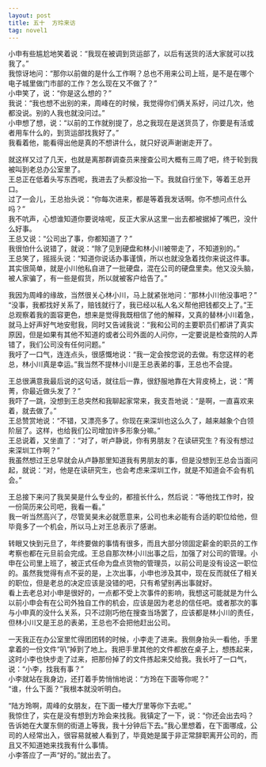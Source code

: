 ```yaml
---
layout: post
title: 五十  方玲来访
tag: novel1
---
```


小申有些尴尬地笑着说：“我现在被调到货运部了，以后有送货的活大家就可以找我了。”<br />
我惊讶地问：“那你以前做的是什么工作啊？总也不用来公司上班，是不是在哪个电子城里做门市部的工作？怎么现在又不做了？”<br />
小申笑了，说：“你是这么想的？”<br />
我说：“我也想不出别的来，周峰在的时候，我觉得你们俩关系好，问过几次，他都没说。别的人我也就没问过。”<br />
小申想了想，说：“以前的工作就别提了，总之我现在是送货员了，你要是有活或者用车什么的，到货运部找我好了。”<br />
我看着他，能看得出他是真的不想讲什么，就只好说声谢谢走开了。

就这样又过了几天，也就是离那群调查员来搜查公司大概有三周了吧，终于轮到我被叫到老总办公室里了。<br />
王总正在低着头写东西呢，我进去了头都没抬一下。我就自行坐下，等着王总开口。<br />
过了一会儿，王总抬头说：“你每次进来，都是等着我发话啊。你不想问点什么吗？”<br />
我不吭声，心想谁知道你要说啥呢，反正大家从这里一出去都被据掉了嘴巴，没什么好事。<br />
王总又说：“公司出了事，你都知道了？”<br />
我很怕什么说错了，就说：“除了见到硬盘和林小川被带走了，不知道别的。”<br />
王总笑了，摇摇头说：“知道你说话办事谨慎，所以也就没急着找你来说这件事。其实很简单，就是小川他私自进了一批硬盘，混在公司的硬盘里卖。他又没头脑，被人家骗了，有一些是假货，所以就被客户给告了。”

我因为周峰的缘故，当然很关心林小川，马上就紧张地问：“那林小川他没事吧？”<br />
“没事，我都找好关系了，赔钱就行了，我已经以私人名义帮他把钱都交上了。”王总观察着我的面容更色，想来是觉得我既相信了他的解释，又真的替林小川着急，就马上好声好气地安慰我，同时又告诫我说：“我和公司的主要职员们都讲了真实原因，但是如果有其他不知道的或者公司外面的人问你，一定要说是检查院的人弄错了，我们公司没有任何问题。”<br />
我吁了一口气，连连点头，很感慨地说：“我一定会按您说的去做。有您这样的老总，林小川真是幸运。”我当然不提林小川是王总表弟的事，王总也不会提。

王总很满意我最后说的这句话，就往后一靠，很舒服地靠在大背皮椅上，说：“菁菁，你最近做头发了？”<br />
我吓了一跳，没想到王总突然和我聊起家常来，我支吾地说：“是啊，一直喜欢来着，就去做了。”<br />
王总赞赏地说：“不错，又漂亮多了。你现在来深圳也这么久了，越来越象个白领阶层了。这样，也给我们公司增加许多形象分嘛。”<br />
王总说着，又坐直了：“对了，听卢静说，你有男朋友？在读研究生？有没有想过来深圳工作啊？”<br />
我虽然想过王总早就会从卢静那里知道我有男朋友的事，但是没想到王总会当面问起，就说：“对，他是在读研究生，也会考虑来深圳工作，就是不知道会不会有机会。”

王总接下来问了我吴昊是什么专业的，都擅长什么，然后说：“等他找工作时，投一份简历来公司吧，我看一看。”<br />
我一听当然高兴了，尽管吴昊未必就愿意来，公司也未必能有合适的职位给他，但毕竟多了一个机会，所以马上对王总表示了感谢。

转眼又快到元旦了，年终要做的事情有很多，而且大部分领固定薪金的职员的工作考察也都在元旦前会完成。王总自那次林小川出事之后，加强了对公司的管理。小申在公司里上班了，被正式任命为盘点货物的管理员，以前公司是没有设这一职位的。虽然我觉得有点不妥的是，上次出事，小申也涉及其中，现在反而就任了相关的职位，但是老总的决定应该是没错的吧，只有希望别再出事就好。<br />
看上去老总对小申是很好的，一点都不受上次事件的影响，我想这可能就是为什么以前小申会有在公司外独自工作的机会，应该是因为老总的信任吧。或者那次的事与小申真的没什么关系，只不过刚巧他在搜查当场罢了，应该都是林小川的责任，但林小川又是王总的表弟，王总也不会把他赶出公司。

一天我正在办公室里忙得团团转的时候，小李走了进来。我侧身抬头一看他，手里拿着的一份文件“叭”掉到了地上。我把手里其他的文件都放在桌子上，想拣起来，这时小李也快步走了过来，把那份掉了的文件拣起来交给我。我长吁了一口气，说：“小李，找我有事？”<br />
小李就站在我身边，还打着手势悄悄地说：“方玲在下面等你呢？”<br />
“谁，什么下面？”我根本就没听明白。

“陆方玲啊，周峰的女朋友，在下面一楼大厅里等你下去呢。”<br />
我惊住了，实在是没有想到方玲会来找我。我镇定了一下，说：“你还会出去吗？告诉她在大厦东侧的街道上等我，我十分钟后下去。”我心里想着，在下面哪成，公司的人经常出入，很容易就被人看到了，毕竟她是属于非正常辞职离开公司的，而且又不知道她来找我有什么事情。<br />
小李答应了一声“好的。”就出去了。